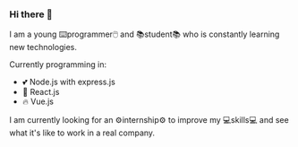 ### Hi there 👋

I am a young ⌨️programmer🖱️ and 📚student📚 who is constantly learning new technologies.

Currently programming in:
- 💕 Node.js with express.js
- 💪 React.js
- 🔥 Vue.js

I am currently looking for an ⚙️internship⚙️ to improve my 💻skills💻 and see what it's like to work in a real company.
